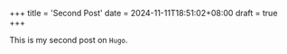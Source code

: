 +++
title = 'Second Post'
date = 2024-11-11T18:51:02+08:00
draft = true
+++

This is my second post on `Hugo`.